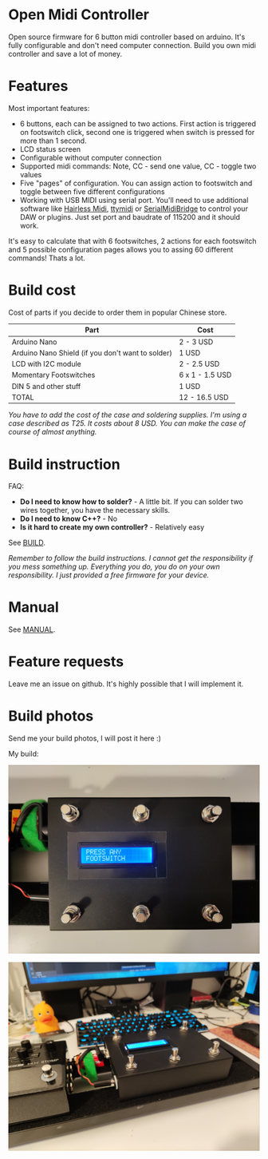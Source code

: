 # Open Midi Controller
Open source firmware for 6 button midi controller based on arduino. It's fully configurable and don't need computer connection. Build you own midi controller and save a lot of money. 

# Features

Most important features:

* 6 buttons, each can be assigned to two actions. First action is triggered on footswitch click, second one is triggered when switch is pressed for more than 1 second.
* LCD status screen
* Configurable without computer connection
* Supported midi commands: Note, CC - send one value, CC - toggle two values
* Five "pages" of configuration. You can assign action to footswitch and toggle between five different configurations
* Working with USB MIDI using serial port. You'll need to use additional software like [Hairless Midi](https://projectgus.github.io/hairless-midiserial/), [ttymidi](https://github.com/cjbarnes18/ttymidi) or [SerialMidiBridge](https://github.com/RuudMulder/SerialMidiBridge) to control your DAW or plugins. Just set port and baudrate of 115200 and it should work.

It's easy to calculate that with 6 footswitches, 2 actions for each footswitch and 5 possible configuration pages allows you to assing 60 different commands! Thats a lot.

# Build cost
Cost of parts if you decide to order them in popular Chinese store.

| Part | Cost |
| ---- | ---- |
| Arduino Nano | 2 - 3 USD |
| Arduino Nano Shield (if you don't want to solder) | 1 USD |
| LCD with I2C module | 2 - 2.5 USD |
| Momentary Footswitches | 6 x 1 - 1.5 USD |
| DIN 5 and other stuff | 1 USD |
| TOTAL | 12 - 16.5 USD  |

*You have to add the cost of the case and soldering supplies. I'm using a case described as T25. It costs about 8 USD. You can make the case of course of almost anything.*

# Build instruction

FAQ:

* **Do I need to know how to solder?** - A little bit. If you can solder two wires together, you have the necessary skills. 
* **Do I need to know C++?** - No
* **Is it hard to create my own controller?** - Relatively easy

See [BUILD](./BUILD.md).

*Remember to follow the build instructions. I cannot get the responsibility if you mess something up. Everything you do, you do on your own responsibility. I just provided a free firmware for your device.*

# Manual

See [MANUAL](./MANUAL.md).

# Feature requests

Leave me an issue on github. It's highly possible that I will implement it.

# Build photos

Send me your build photos, I will post it here :)

My build:

![photo_1](./photos/galczo5_1.jpg)

![photo_2](./photos/galczo5_2.jpg)